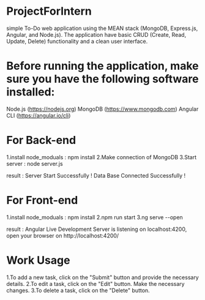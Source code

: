 # ProjectForIntern
   simple To-Do web application using the MEAN stack (MongoDB, Express.js, Angular, and Node.js). 
   The application have basic CRUD (Create, Read, Update, Delete) functionality and a clean user interface.

# Before running the application, make sure you have the following software installed:
   Node.js (https://nodejs.org)
   MongoDB (https://www.mongodb.com)
   Angular CLI (https://angular.io/cli)

# For Back-end 
   1.install node_moduals : npm install
   2.Make connection of MongoDB
   3.Start server : node server.js

   result : Server Start Successfully !
            Data Base Connected Successfully !

# For Front-end
   1.install node_moduals : npm install
   2.npm run start 
   3.ng serve --open

   result : Angular Live Development Server is listening on localhost:4200, open your browser on http://localhost:4200/ 

# Work Usage
   1.To add a new task, click on the "Submit" button and provide the necessary details.
   2.To edit a task, click on the "Edit" button. Make the necessary changes.
   3.To delete a task, click on the "Delete" button.

